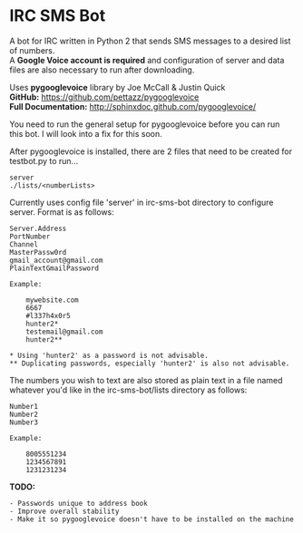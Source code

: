 IRC SMS Bot
==================================

A bot for IRC written in Python 2 that sends SMS messages to a desired list of numbers.<br>
A **Google Voice account is required** and configuration of server and data files
are also necessary to run after downloading.

Uses **pygooglevoice** library by Joe McCall & Justin Quick<br>
**GitHub:** https://github.com/pettazz/pygooglevoice<br>
**Full Documentation:** http://sphinxdoc.github.com/pygooglevoice/

You need to run the general setup for pygooglevoice before you
can run this bot. I will look into a fix for this soon.

After pygooglevoice is installed, there are 2 files that need to be created for testbot.py to run...

    server
    ./lists/<numberLists>

Currently uses config file 'server' in irc-sms-bot directory to
configure server. Format is as follows:

    Server.Address
    PortNumber
    Channel
    MasterPassw0rd
    gmail_account@gmail.com
    PlainTextGmailPassword
    
    Example:
    
        mywebsite.com
        6667
        #l337h4x0r5
        hunter2*
        testemail@gmail.com
        hunter2**
    
    * Using 'hunter2' as a password is not advisable.
    ** Duplicating passwords, especially 'hunter2' is also not advisable.
    
The numbers you wish to text are also stored as plain text in a file named
whatever you'd like in the irc-sms-bot/lists directory as follows:

    Number1
    Number2
    Number3
    
    Example:
    
        8005551234
        1234567891
        1231231234
      
**TODO:**

    - Passwords unique to address book
    - Improve overall stability
    - Make it so pygooglevoice doesn't have to be installed on the machine

